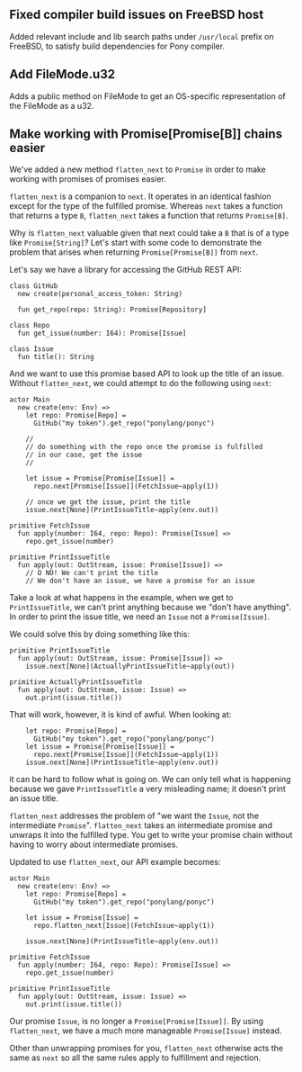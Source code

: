 ## Fixed compiler build issues on FreeBSD host

Added relevant include and lib search paths under `/usr/local`
prefix on FreeBSD, to satisfy build dependencies for Pony compiler.

## Add FileMode.u32

Adds a public method on FileMode to get an OS-specific representation of the FileMode as a u32.
## Make working with Promise[Promise[B]] chains easier

We've added a new method `flatten_next` to `Promise` in order to make working with promises of promises easier.

`flatten_next` is a companion to `next`. It operates in an identical fashion except for the type of the fulfilled promise. Whereas `next` takes a function that returns a type `B`, `flatten_next` takes a function that returns `Promise[B]`.

Why is `flatten_next` valuable given that next could take a `B` that is of a type like `Promise[String]`? Let's start with some code to demonstrate the problem that arises when returning `Promise[Promise[B]]` from `next`.

Let's say we have a library for accessing the GitHub REST API:

```pony
class GitHub
  new create(personal_access_token: String)

  fun get_repo(repo: String): Promise[Repository]

class Repo
  fun get_issue(number: I64): Promise[Issue]

class Issue
  fun title(): String
```

And we want to use this promise based API to look up the title of an issue. Without `flatten_next`, we could attempt to do the following using `next`:

```pony
actor Main
  new create(env: Env) =>
    let repo: Promise[Repo] =
      GitHub("my token").get_repo("ponylang/ponyc")

    //
    // do something with the repo once the promise is fulfilled
    // in our case, get the issue
    //

    let issue = Promise[Promise[Issue]] =
      repo.next[Promise[Issue]](FetchIssue~apply(1))

    // once we get the issue, print the title
    issue.next[None](PrintIssueTitle~apply(env.out))

primitive FetchIssue
  fun apply(number: I64, repo: Repo): Promise[Issue] =>
    repo.get_issue(number)

primitive PrintIssueTitle
  fun apply(out: OutStream, issue: Promise[Issue]) =>
    // O NO! We can't print the title
    // We don't have an issue, we have a promise for an issue
```

Take a look at what happens in the example, when we get to `PrintIssueTitle`, we can't print anything because we "don't have anything". In order to print the issue title, we need an `Issue` not a `Promise[Issue]`.

We could solve this by doing something like this:

```pony
primitive PrintIssueTitle
  fun apply(out: OutStream, issue: Promise[Issue]) =>
    issue.next[None](ActuallyPrintIssueTitle~apply(out))

primitive ActuallyPrintIssueTitle
  fun apply(out: OutStream, issue: Issue) =>
    out.print(issue.title())
```

That will work, however, it is kind of awful. When looking at:

```pony
    let repo: Promise[Repo] =
      GitHub("my token").get_repo("ponylang/ponyc")
    let issue = Promise[Promise[Issue]] =
      repo.next[Promise[Issue]](FetchIssue~apply(1))
    issue.next[None](PrintIssueTitle~apply(env.out))
```

it can be hard to follow what is going on. We can only tell what is happening because we gave `PrintIssueTitle` a very misleading name; it doesn't print an issue title.

`flatten_next` addresses the problem of "we want the `Issue`, not the intermediate `Promise`". `flatten_next` takes an intermediate promise and unwraps it into the fulfilled type. You get to write your promise chain without having to worry about intermediate promises.

Updated to use `flatten_next`, our API example becomes:

```pony
actor Main
  new create(env: Env) =>
    let repo: Promise[Repo] =
      GitHub("my token").get_repo("ponylang/ponyc")

    let issue = Promise[Issue] =
      repo.flatten_next[Issue](FetchIssue~apply(1))

    issue.next[None](PrintIssueTitle~apply(env.out))

primitive FetchIssue
  fun apply(number: I64, repo: Repo): Promise[Issue] =>
    repo.get_issue(number)

primitive PrintIssueTitle
  fun apply(out: OutStream, issue: Issue) =>
    out.print(issue.title())
```

Our promise `Issue`, is no longer a `Promise[Promise[Issue]]`. By using `flatten_next`, we have a much more manageable `Promise[Issue]` instead.

Other than unwrapping promises for you, `flatten_next` otherwise acts the same as `next` so all the same rules apply to fulfillment and rejection.


